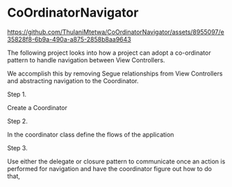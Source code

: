 # CoOrdinatorNavigator



https://github.com/ThulaniMtetwa/CoOrdinatorNavigator/assets/8955097/e35828f8-6b9a-490a-a875-2858b8aa9643


The following project looks into how a project can adopt a co-ordinator pattern to handle navigation between View Controllers.

We accomplish this by removing Segue relationships from View Controllers and abstracting navigation to the Coordinator.

Step 1.

Create a Coordinator

Step 2. 

In the coordinator class define the flows of the application

Step 3.

Use either the delegate or closure pattern to communicate once an action is performed for navigation and have the coordinator figure out how to do that,
